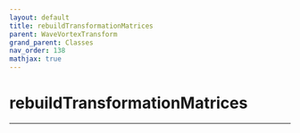 ```yaml
---
layout: default
title: rebuildTransformationMatrices
parent: WaveVortexTransform
grand_parent: Classes
nav_order: 138
mathjax: true
---
```


#  rebuildTransformationMatrices




---

